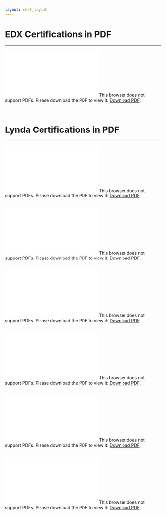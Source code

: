 ```yaml
---
layout: cert_layout
---
```


# EDX Certifications in PDF

* * *

<!-- ## Microsoft DAT201x: Querying Data with Transact-SQL -->
<object data="/PDFs/Certs/DAT201x.pdf" type="application/pdf" width="700px" height="490px">
    <embed src="/PDFs/Certs/DAT201x.pdf">
        This browser does not support PDFs. Please download the PDF to view it: <a href="/PDFs/Certs/DAT201x.pdf">Download PDF</a>.</p>
    </embed>
</object><br>

# Lynda Certifications in PDF

* * *

<!-- ## Basic Installation and Configuration of Windows Server 2012 -->
<object data="/PDFs/Certs/WindowsServer2012_InstallationandConfiguration.pdf" type="application/pdf" width="700px" height="515px">
    <embed src="/PDFs/Certs/WindowsServer2012_InstallationandConfiguration.pdf">
        This browser does not support PDFs. Please download the PDF to view it: <a href="/PDFs/Certs/WindowsServer2012_InstallationandConfiguration.pdf">Download PDF</a>.</p>
    </embed>
</object><br>

<!-- ## Programming Foundations: Fundamentals -->
<object data="/PDFs/Certs/ProgrammingFoundations_Fundamentals.pdf" type="application/pdf" width="700px" height="515px">
    <embed src="/PDFs/Certs/ProgrammingFoundations_Fundamentals.pdf">
        This browser does not support PDFs. Please download the PDF to view it: <a href="/PDFs/Certs/ProgrammingFoundations_Fundamentals.pdf">Download PDF</a>.</p>
    </embed>
</object><br>

<!-- ## Programming Foundations: Object-Oriented Design -->
<object data="/PDFs/Certs/ProgrammingFoundations_Object-OrientedDesign.pdf" type="application/pdf" width="700px" height="515px">
    <embed src="/PDFs/Certs/ProgrammingFoundations_Object-OrientedDesign.pdf">
        This browser does not support PDFs. Please download the PDF to view it: <a href="/PDFs/Certs/ProgrammingFoundations_Object-OrientedDesign.pdf">Download PDF</a>.</p>
    </embed>
</object><br>

<!-- ## Programming Foundations: Real-World Examples -->
<object data="/PDFs/Certs/ProgrammingFoundations_Real-WorldExamples.pdf" type="application/pdf" width="700px" height="515px">
    <embed src="/PDFs/Certs/ProgrammingFoundations_Real-WorldExamples.pdf">
        This browser does not support PDFs. Please download the PDF to view it: <a href="/PDFs/Certs/ProgrammingFoundations_Real-WorldExamples.pdf">Download PDF</a>.</p>
    </embed>
</object><br>

<!-- ## Learning Git and GitHub -->
<object data="/PDFs/Certs/LearningGitandGitHub.pdf" type="application/pdf" width="700px" height="515px">
    <embed src="/PDFs/Certs/LearningGitandGitHub.pdf">
        This browser does not support PDFs. Please download the PDF to view it: <a href="/PDFs/Certs/LearningGitandGitHub.pdf">Download PDF</a>.</p>
    </embed>
</object><br>

<!-- ## Programming Foundations: Software Quality Assurance  -->
<object data="/PDFs/Certs/ProgrammingFoundations_SoftwareQualityAssurance.pdf" type="application/pdf" width="700px" height="515px">
    <embed src="/PDFs/Certs/ProgrammingFoundations_SoftwareQualityAssurance.pdf">
        This browser does not support PDFs. Please download the PDF to view it: <a href="/PDFs/Certs/ProgrammingFoundations_SoftwareQualityAssurance.pdf">Download PDF</a>.</p>
    </embed>
</object><br>
